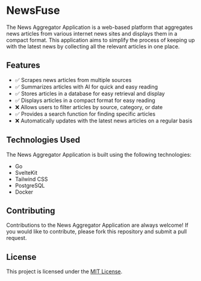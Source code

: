 # NewsFuse

The News Aggregator Application is a web-based platform that aggregates news articles from various internet news sites and displays them in a compact format. This application aims to simplify the process of keeping up with the latest news by collecting all the relevant articles in one place.

## Features

- ✅ Scrapes news articles from multiple sources
- ✅ Summarizes articles with AI for quick and easy reading
- ✅ Stores articles in a database for easy retrieval and display
- ✅ Displays articles in a compact format for easy reading
- ❌ Allows users to filter articles by source, category, or date
- ✅ Provides a search function for finding specific articles
- ❌ Automatically updates with the latest news articles on a regular basis

## Technologies Used

The News Aggregator Application is built using the following technologies:

- Go
- SvelteKit
- Tailwind CSS
- PostgreSQL
- Docker

## Contributing

Contributions to the News Aggregator Application are always welcome! If you would like to contribute, please fork this repository and submit a pull request.

## License

This project is licensed under the [MIT License](https://opensource.org/licenses/MIT).